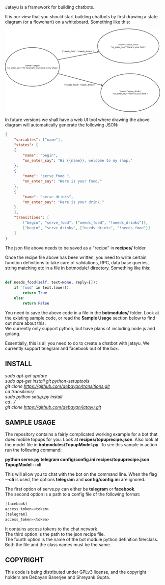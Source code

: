 Jatayu is a framework for building chatbots. 

It is our view that you should start building chatbots by first drawing a state diagram (or a flowchart) on a whiteboard. Something like this:  

![Alt text](diagrams/stateexample.png?raw=true "State Diagram")  

In future versions we shall have a web UI tool where drawing the above diagram will automatically generate the following JSON:  

```json
{
	"variables": ["name"],
	"states": [
	{
		"name": "begin",
		"on_enter_say": "Hi {{name}}, welcome to my shop."
	}, 
	{
		"name": "serve_food ",
		"on_enter_say": "Here is your food."
	}, 
	{
		"name": "serve_drinks",
		"on_enter_say": "Here is your drink."
	}
	],
	"transitions": [
		["begin", "serve_food", ["needs_food", "!needs_drinks"]],
		["begin", "serve_drinks", ["needs_drinks", "!needs_food"]]
	]
}
```  

The json file above needs to be saved as a "recipe" in **recipes/** folder.

Once the recipe file above has been written, you need to write certain function definitions to take care of validations, RPC, data base queries, string matching etc in a file in botmodule/ directory. Something like this:

```python

def needs_food(self, text=None, reply=[]):
    if 'food' in text.lower():
        return True
    else:
        return False

```
You need to save the above code in a file in the **botmodules/** folder. Look at the existing sample code, or read the **Sample Usage** section below to find out more about this.  
We currently only support python, but have plans of including node.js and golang.

Essentially, this is all you need to do to create a chatbot with jatayu.  We currently support telegram and facebook out of the box.

INSTALL
-------

*sudo apt-get update*  
*sudo apt-get install git python-setuptools*  
*git clone https://github.com/debayan/transitions.git*  
*cd transitions/*  
*sudo python setup.py install*  
*cd ../*  
*git clone https://github.com/debayan/jatayu.git*  


SAMPLE USAGE
------------  

The repository contains a fairly complicated working example for a bot that does mobile topups for you.  Look at **recipes/topuprecipe.json**. Also look at the model file in **botmodules/TopupModel.py**. To see this sample in action run the following command:  

**python serve.py telegram config/config.ini recipes/topuprecipe.json TopupModel --cli**  

This will allow you to chat with the bot on the command line. When the flag **--cli** is used, the options **telegram** and **config/config.ini** are ignored.

The first option of serve.py can either be **telegram** or **facebook**.  
The second option is a path to a config file of the following format:  

```python
[facebook]
access_token=<token>
[telegram]
access_token=<token>
```
It contains access tokens to the chat network.  
The third option is the path to the json recipe file.  
The fourth option is the name of the bot module python definition file/class. Both the file and the class names must be the same.

COPYRIGHT
---------

This code is being distributed under GPLv3 license, and the copyright holders are Debayan Banerjee and Shreyank Gupta.



